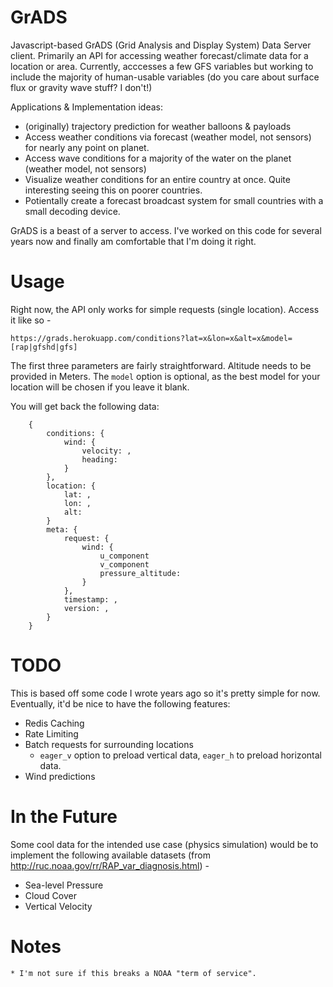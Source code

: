 # GrADS

Javascript-based GrADS (Grid Analysis and Display System) Data Server client. Primarily an API for accessing weather forecast/climate data for a location or area. Currently, acccesses a few GFS variables but working to include the majority of human-usable variables (do you care about surface flux or gravity wave stuff? I don't!)

Applications & Implementation ideas:

* (originally) trajectory prediction for weather balloons & payloads
* Access weather conditions via forecast (weather model, not sensors) for nearly any point on planet.
* Access wave conditions for a majority of the water on the planet (weather model, not sensors)
* Visualize weather conditions for an entire country at once. Quite interesting seeing this on poorer countries.
* Potientally create a forecast broadcast system for small countries with a small decoding device.

GrADS is a beast of a server to access. I've worked on this code for several years now and finally am comfortable that I'm doing it right. 

# Usage
Right now, the API only works for simple requests (single location). Access it like so -

    https://grads.herokuapp.com/conditions?lat=x&lon=x&alt=x&model=[rap|gfshd|gfs]

The first three parameters are fairly straightforward. Altitude needs to be provided in Meters. The `model` option is optional, as the best model for your location will be chosen if you leave it blank.

You will get back the following data:

```
    {
        conditions: {
            wind: {
                velocity: ,
                heading:
            }
        },
        location: {
            lat: ,
            lon: ,
            alt:
        }
        meta: {
            request: {
                wind: {
                    u_component
                    v_component
                    pressure_altitude:
                }
            },
            timestamp: ,
            version: ,
        }
    }
```


# TODO
This is based off some code I wrote years ago so it's pretty simple for now. Eventually, it'd be nice to have the following features:

* Redis Caching
* Rate Limiting
* Batch requests for surrounding locations
    * `eager_v` option to preload vertical data, `eager_h` to preload horizontal data.
* Wind predictions


# In the Future
Some cool data for the intended use case (physics simulation) would be to implement the following available datasets (from http://ruc.noaa.gov/rr/RAP_var_diagnosis.html) -

* Sea-level Pressure  
* Cloud Cover
* Vertical Velocity


# Notes
    * I'm not sure if this breaks a NOAA "term of service".
